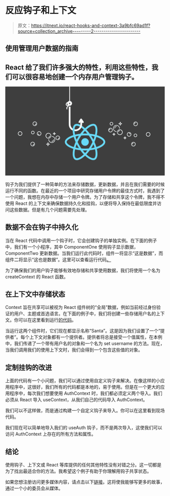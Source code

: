 # 反应钩子和上下文

> 原文：<https://itnext.io/react-hooks-and-context-3a9bfc69ad1f?source=collection_archive---------2----------------------->

## 使用管理用户数据的指南

## React 给了我们许多强大的特性，利用这些特性，我们可以很容易地创建一个内存用户管理钩子。

![](img/f0db8064198e0bd0b938060dd52bc57d.png)

钩子为我们提供了一种简单的方法来存储数据，更新数据，并且在我们需要的时候运行不同的函数。在最近的一个项目中研究存储用户令牌的最佳方式时，我遇到了一个问题，我想在内存中存储一个用户令牌。为了存储和共享这个令牌，我不得不使用 React 的上下文来确保数据持久化和挂钩，以便将导入保持在最低限度并访问这些数据。但是有几个问题需要先处理。

## 数据不会在钩子中持久化

当在 React 代码中调用一个钩子时，它会创建钩子的单独实例。在下面的例子中，我们有一个小程序，其中 ComponentOne 使用钩子显示数据，ComponentTwo 更新数据。当我们运行此代码时，组件一将显示“这是数据”，而组件二将显示“这也是数据”。这里可以查看运行代码[。](https://codesandbox.io/s/hook-state-unpersisted-bkx7m)

为了确保我们的用户钩子能够有效地存储和共享使用数据，我们将使用一个名为 createContext 的 React 函数。

## 在上下文中存储状态

Context 旨在共享可以被视为 React 组件树的“全局”数据，例如当前经过身份验证的用户、主题或首选语言。在下面的例子中，我们将创建一些存储用户名的上下文。你可以在这里看到运行[的代码](https://codesandbox.io/s/persistusername-1qkhq?file=/src/App.js:0-909)。

当运行这两个组件时，它们现在都显示名称“Santa”。这是因为我们设置了一个“提供者”。每个上下文对象都有一个提供者。提供者将总是接受一个值属性，在本例中，我们传递了一个带有用户名的对象和一个名为 set username 的方法。现在，当我们调用我们的使用上下文时，我们会得到一个包含这些值的对象。

## 定制挂钩的改进

上面的代码有一个小问题，我们可以通过使用自定义钩子来解决。在像这样的小应用程序中，这很好，我们所有的代码都是本地的，易于使用。但是在一个更大的应用程序中，每次我们想要使用 AuthContext 时，我们都必须定义两个导入。我们必须从 React 导入 useContext，从我们自己的代码导入 AuthContext。

我们可以不这样做，而是通过构建一个自定义钩子来导入。你可以在这里看到现场代码。

我们现在可以简单地导入我们的 useAuth 钩子，而不是两次导入，这使我们可以访问 AuthContext 上存在的所有方法和属性。

## 结论

使用钩子、上下文或 React 等库提供的任何其他特性没有对错之分。这一切都是为了找出最适合你的方法。我希望这个例子有助于你理解用钩子共享状态。

如果您想注册访问更多媒体内容，请点击以下[链接](https://thewebuiguy.com/membership)。这将使我能够写更多的故事，通过一个小的委员会从媒体。